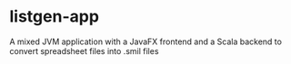 # listgen-app
A mixed JVM application with a JavaFX frontend and a Scala backend to convert spreadsheet files into .smil files
